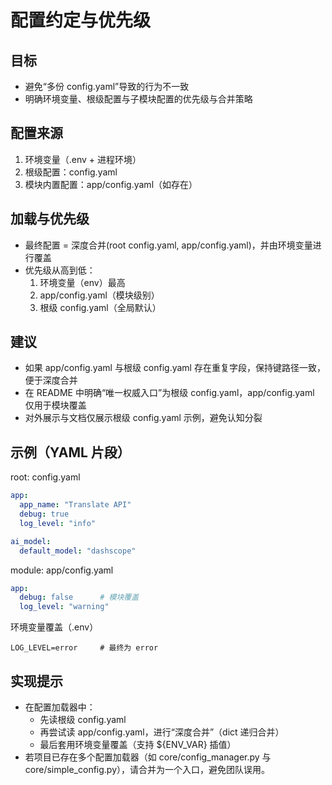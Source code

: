 # 配置约定与优先级

## 目标
- 避免“多份 config.yaml”导致的行为不一致
- 明确环境变量、根级配置与子模块配置的优先级与合并策略

## 配置来源
1) 环境变量（.env + 进程环境）
2) 根级配置：config.yaml
3) 模块内置配置：app/config.yaml（如存在）

## 加载与优先级
- 最终配置 = 深度合并(root config.yaml, app/config.yaml)，并由环境变量进行覆盖
- 优先级从高到低：
  1. 环境变量（env）最高
  2. app/config.yaml（模块级别）
  3. 根级 config.yaml（全局默认）

## 建议
- 如果 app/config.yaml 与根级 config.yaml 存在重复字段，保持键路径一致，便于深度合并
- 在 README 中明确“唯一权威入口”为根级 config.yaml，app/config.yaml 仅用于模块覆盖
- 对外展示与文档仅展示根级 config.yaml 示例，避免认知分裂

## 示例（YAML 片段）
root: config.yaml
```yaml
app:
  app_name: "Translate API"
  debug: true
  log_level: "info"

ai_model:
  default_model: "dashscope"
```

module: app/config.yaml
```yaml
app:
  debug: false      # 模块覆盖
  log_level: "warning"
```

环境变量覆盖（.env）
```
LOG_LEVEL=error     # 最终为 error
```

## 实现提示
- 在配置加载器中：
  - 先读根级 config.yaml
  - 再尝试读 app/config.yaml，进行“深度合并”（dict 递归合并）
  - 最后套用环境变量覆盖（支持 ${ENV_VAR} 插值）
- 若项目已存在多个配置加载器（如 core/config_manager.py 与 core/simple_config.py），请合并为一个入口，避免团队误用。